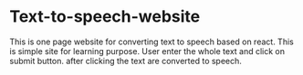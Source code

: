 # Text-to-speech-website
This is one page website for converting text to speech based on react. This is simple site for learning purpose. User enter the whole text and click on submit button. after clicking the text are converted to speech.
